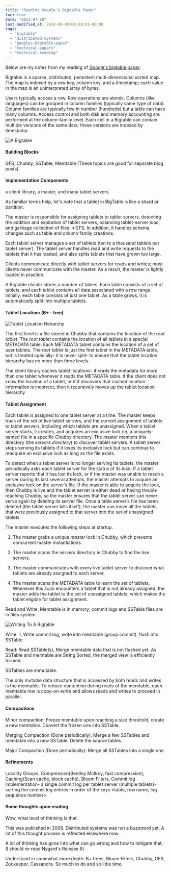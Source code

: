 ```yaml
---
title: "Reading Google's Bigtable Paper"
toc: true
date: "2023-07-18"
last_modified_at: 2024-06-05T00:00:01-00:00
tags: 
  - "bigtable"
  - "distributed-systems"
  - "googles-bigtable-paper"
  - "technical-papers"
  - "technical-reading"
---
```


Below are my notes from my reading of [Google's bigtable paper](https://github.com/papers-we-love/papers-we-love/blob/main/datastores/bigtable-a-distributed-storage-system-for-structured-data.pdf).

Bigtable is a sparse, distributed, persistent multi-dimensional sorted map. The map is indexed by a row key, column key, and a timestamp; each value in the map is an uninterpreted array of bytes.

Users typically access a row. Row operations are atomic. Columns (like languages) can be grouped in column families (typically same type of data). Column families are typically few in number (hundreds) but a table can have many columns. Access control and both disk and memory accounting are performed at the column-family level. Each cell in a Bigtable can contain multiple versions of the same data; these versions are indexed by timestamp.

![A Bigtable](/images/a_bigtable.png "A Bitgtable storing webpages and links to those pages")

#### Building Blocks 
GFS, Chubby, SSTable, Memtable (These topics are good for separate blog posts)

#### Implementation Components
a client library, a master, and many tablet servers.

As familiar terms help, let's note that a tablet in BigTable is like a shard or partition.

The master is responsible for assigning tablets to tablet servers, detecting the addition and expiration of tablet servers, balancing tablet-server load, and garbage collection of files in GFS. In addition, it handles schema changes such as table and column family creations.

Each tablet server manages a set of tablets (ten to a thousand tablets per tablet server). The tablet server handles read and write requests to the tablets that it has loaded, and also splits tablets that have grown too large.

Clients communicate directly with tablet servers for reads and writes; most clients never communicate with the master. As a result, the master is lightly loaded in practice.

A Bigtable cluster stores a number of tables. Each table consists of a set of tablets, and each tablet contains all data associated with a row range. Initially, each table consists of just one tablet. As a table grows, it is automatically split into multiple tablets.

#### Tablet Location: (B+ - tree)
![Tablet Location Heirarchy](/images/bigtable_tablet_location_heirarchy.png "Tablet Location Heirarchy")

The first level is a file stored in Chubby that contains the location of the _root tablet_. The _root tablet_ contains the location of all tablets in a special METADATA table. Each METADATA tablet contains the location of a set of user tablets. The _root tablet_ is just the first tablet in the METADATA table, but is treated specially- it is never split- to ensure that the tablet location hierarchy has no more than three levels.

The client library caches tablet locations- it reads the metadata for more than one tablet whenever it reads the METADATA table. If the client does not know the location of a tablet, or if it discovers that cached location information is incorrect, then it recursively moves up the tablet location hierarchy

#### Tablet Assignment

Each tablet is assigned to one tablet server at a time. The master keeps track of the set of live tablet servers, and the current assignment of tablets to tablet servers, including which tablets are unassigned. When a tablet server starts, it creates, and acquires an exclusive lock on, a uniquely-named file in a specific Chubby directory. The master monitors this directory (the _servers directory_) to discover tablet servers. A tablet server stops serving its tablets if it loses its exclusive lock but can continue to reacquire an exclusive lock as long as the file exists.

To detect when a tablet server is no longer serving its tablets, the master periodically asks each tablet server for the status of its lock. If a tablet server reports that it has lost its lock, or if the master was unable to reach a server during its last several attempts, the master attempts to acquire an exclusive lock on the server’s file. If the master is able to acquire the lock, then Chubby is live and the tablet server is either dead or having trouble reaching Chubby, so the master ensures that the tablet server can never serve again by deleting its server file. Once a table server’s file has been deleted (the tablet server kills itself), the master can move all the tablets that were previously assigned to that server into the set of unassigned tablets.

The master executes the following steps at startup.

1. The master grabs a unique _master_ lock in Chubby, which prevents concurrent master instantiations.

2. The master scans the servers directory in Chubby to find the live servers.

3. The master communicates with every live tablet server to discover what tablets are already assigned to each server.

4. The master scans the METADATA table to learn the set of tablets. Whenever this scan encounters a tablet that is not already assigned, the master adds the tablet to the set of unassigned tablets, which makes the tablet eligible for tablet assignment.

Read and Write: Memtable is in memory; commit logs and SSTable files are in files system.

![Writing To A Bigtable](/images/writing_to_a_bigtable.png "Writing To A Bigtable")

Write: 1. Write commit log, write into memtable (group commit), flush into SSTable.

Read: Read SSTable(s), Merge memtable data that is not flushed yet. As SSTable and memtable are String Sorted, the merged view is efficiently formed.

SSTables are immutable.

The only mutable data structure that is accessed by both reads and writes is the memtable. To reduce contention during reads of the memtable, each memtable row is copy-on-write and allows reads and writes to proceed in parallel.

#### Compactions

Minor compaction: Freeze memtable upon reaching a size threshold, create a new memtable. Convert the frozen one into SSTable.

Merging Compaction (Done periodically): Merge a few SSTables and memtable into a new SSTable. Delete the source tables.

Major Compaction (Done periodically): Merge all SSTables into a single one.

#### Refinements 
Locality Groups, Compression(Bentley McIlroy, fast compression), Caching(Scan cache, block cache), Bloom Filters, Commit log implementation- a single commit log per tablet server (multiple tablets)- sorting the commit log entries in order of the keys <table, row name, log sequence number>.

#### Some thoughts upon reading

Wow, what level of thinking is that.

This was published in 2006. Distributed systems was not a buzzword yet. A lot of this thought process is reflected elsewhere now.

A lot of thinking has gone into what can go wrong and how to mitigate that. (I should re-read Nygard's Release It)

Understand in somewhat more depth: B+ trees, Bloom Filters, Chubby, GFS, Zookeeper, Cassandra. So much to do and so little time.
